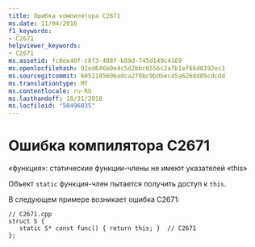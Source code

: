 ```yaml
---
title: Ошибка компилятора C2671
ms.date: 11/04/2016
f1_keywords:
- C2671
helpviewer_keywords:
- C2671
ms.assetid: fc0ee40f-c8f3-408f-b89d-745d149c4169
ms.openlocfilehash: 92ed646b0e4c5d2bbc6556c2a7b1ef66d8192ec1
ms.sourcegitcommit: 6052185696adca270bc9bdbec45a626dd89cdcdd
ms.translationtype: MT
ms.contentlocale: ru-RU
ms.lasthandoff: 10/31/2018
ms.locfileid: "50496035"
---
```

# <a name="compiler-error-c2671"></a>Ошибка компилятора C2671

«функция»: статические функции-члены не имеют указателей «this»

Объект `static` функция-член пытается получить доступ к `this`.

В следующем примере возникает ошибка C2671:

```
// C2671.cpp
struct S {
   static S* const func() { return this; }  // C2671
};
```